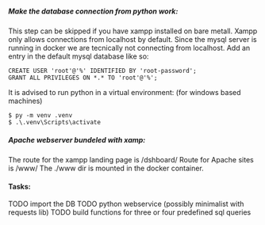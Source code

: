 

##### Make the database connection from python work:

This step can be skipped if you have xampp installed on bare metall. 
Xampp only allows connections from localhost by default.
Since the mysql server is running in docker we are tecnically not connecting from localhost. 
Add an entry in the default mysql database like so:

```
CREATE USER 'root'@'%' IDENTIFIED BY 'root-password';
GRANT ALL PRIVILEGES ON *.* TO 'root'@'%';
```


It is advised to run python in a virtual environment:
(for windows based machines)

```
$ py -m venv .venv
$ .\.venv\Scripts\activate
```

##### Apache webserver bundeled with xamp:

The route for the xampp landing page is /dshboard/
Route for Apache sites is /www/ 
The ./www dir is mounted in the docker container.


#### Tasks:

TODO import the DB
TODO python webservice (possibly minimalist with requests lib)
TODO build functions for three or four predefined sql queries